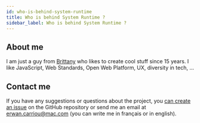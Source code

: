 ```yaml
---
id: who-is-behind-system-runtime
title: Who is behind System Runtime ?
sidebar_label: Who is behind System Runtime ?
---
```


## About me

I am just a guy from [Brittany](https://www.brittanytourism.com) who likes to create cool stuff since 15 years. I like JavaScript, Web Standards, Open Web Platform, UX, diversity in tech, ...

## Contact me

If you have any suggestions or questions about the project, you [can create an issue](https://github.com/design-first/system-runtime/issues) on the GitHub repository or send me an email at [erwan.carriou@mac.com](mailto:erwan.carriou@mac.com) (you can write me in français or in english).
